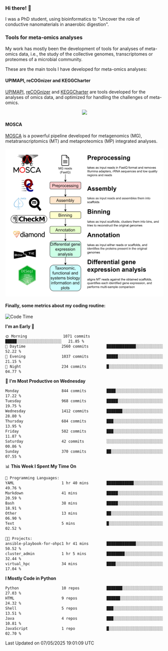 ### Hi there! 👋

I was a PhD student, using bioinformatics to "Uncover the role of conductive nanomaterials in anaerobic digestion".

### Tools for meta-omics analyses

My work has mostly been the development of tools for analyses of meta-omics data, i.e., the study of the collective genomes, transcriptomes or proteomes of a microbial community.

These are the main tools I have developed for meta-omics analyses:

#### UPIMAPI, reCOGnizer and KEGGCharter

[UPIMAPI](https://github.com/iquasere/UPIMAPI), [reCOGnizer](https://github.com/iquasere/reCOGnizer) and [KEGGCharter](https://github.com/iquasere/KEGGCharter) are tools developed for the analyses of omics data, and optimized for handling the challenges of meta-omics.

<p align="center">
    <img src="assets/annotation_paper.png">
</p>

#### MOSCA

[MOSCA](https://github.com/iquasere/MOSCA) is a powerful pipeline developed for metagenomics (MG), metatranscriptomics (MT) and metaproteomics (MP) integrated analyses.

<p align="center">
    <img src="assets/mosca_workflow.png" align="center" width="700">
</p>


#### Finally, some metrics about my coding routine:

<!--START_SECTION:waka-->
![Code Time](http://img.shields.io/badge/Code%20Time-921%20hrs%2038%20mins-blue)

**I'm an Early 🐤** 

```text
🌞 Morning                1071 commits        █████░░░░░░░░░░░░░░░░░░░░   21.85 % 
🌆 Daytime                2560 commits        █████████████░░░░░░░░░░░░   52.22 % 
🌃 Evening                1037 commits        █████░░░░░░░░░░░░░░░░░░░░   21.15 % 
🌙 Night                  234 commits         █░░░░░░░░░░░░░░░░░░░░░░░░   04.77 % 
```
📅 **I'm Most Productive on Wednesday** 

```text
Monday                   844 commits         ████░░░░░░░░░░░░░░░░░░░░░   17.22 % 
Tuesday                  968 commits         █████░░░░░░░░░░░░░░░░░░░░   19.75 % 
Wednesday                1412 commits        ███████░░░░░░░░░░░░░░░░░░   28.80 % 
Thursday                 684 commits         ███░░░░░░░░░░░░░░░░░░░░░░   13.95 % 
Friday                   582 commits         ███░░░░░░░░░░░░░░░░░░░░░░   11.87 % 
Saturday                 42 commits          ░░░░░░░░░░░░░░░░░░░░░░░░░   00.86 % 
Sunday                   370 commits         ██░░░░░░░░░░░░░░░░░░░░░░░   07.55 % 
```


📊 **This Week I Spent My Time On** 

```text
💬 Programming Languages: 
YAML                     1 hr 40 mins        ████████████░░░░░░░░░░░░░   49.76 % 
Markdown                 41 mins             █████░░░░░░░░░░░░░░░░░░░░   20.59 % 
Bash                     38 mins             █████░░░░░░░░░░░░░░░░░░░░   18.91 % 
Other                    13 mins             ██░░░░░░░░░░░░░░░░░░░░░░░   06.90 % 
Text                     5 mins              █░░░░░░░░░░░░░░░░░░░░░░░░   02.52 % 

🐱‍💻 Projects: 
ansible-playbook-for-ohpc1 hr 41 mins        █████████████░░░░░░░░░░░░   50.52 % 
cluster_admin            1 hr 5 mins         ████████░░░░░░░░░░░░░░░░░   32.44 % 
virtual_hpc              34 mins             ████░░░░░░░░░░░░░░░░░░░░░   17.04 % 
```

**I Mostly Code in Python** 

```text
Python                   10 repos            ███████░░░░░░░░░░░░░░░░░░   27.03 % 
HTML                     9 repos             ██████░░░░░░░░░░░░░░░░░░░   24.32 % 
Shell                    5 repos             ███░░░░░░░░░░░░░░░░░░░░░░   13.51 % 
Java                     4 repos             ███░░░░░░░░░░░░░░░░░░░░░░   10.81 % 
JavaScript               1 repo              █░░░░░░░░░░░░░░░░░░░░░░░░   02.70 % 
```




 Last Updated on 07/05/2025 19:01:09 UTC
<!--END_SECTION:waka-->

